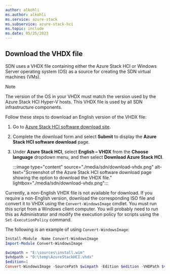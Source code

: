 ```yaml
---
author: alkohli
ms.author: alkohli
ms.service: azure-stack
ms.subservice: azure-stack-hci
ms.topic: include
ms.date: 05/25/2023
---
```



## Download the VHDX file

SDN uses a VHDX file containing either the Azure Stack HCI or Windows Server operating system (OS) as a source for creating the SDN virtual machines (VMs).

> [!NOTE]
> The version of the OS in your VHDX must match the version used by the Azure Stack HCI Hyper-V hosts. This VHDX file is used by all SDN infrastructure components.

Follow these steps to download an English version of the VHDX file:

1. Go to [Azure Stack HCI software download site](https://azure.microsoft.com/contact/azure-stack-hci/).
1. Complete the download form and select **Submit** to display the **Azure Stack HCI software download** page.
1. Under **Azure Stack HCI**, select **English – VHDX** from the **Choose language** dropdown menu, and then select **Download Azure Stack HCI**.

    :::image type="content" source="./media/sdn/download-vhdx.png" alt-text="Screenshot of the Azure Stack HCI software download page showing the option to download the VHDX file." lightbox="./media/sdn/download-vhdx.png":::

Currently, a non-English VHDX file is not available for download. If you require a non-English version, download the corresponding ISO file and convert it to VHDX using the `Convert-WindowsImage` cmdlet. You must run this script from a Windows client computer. You will probably need to run this as Administrator and modify the execution policy for scripts using the `Set-ExecutionPolicy` command.

The following is an example of using `Convert-WindowsImage`:

```powershell
Install-Module -Name Convert-WindowsImage
Import-Module Convert-WindowsImage

$wimpath = "E:\sources\install.wim"
$vhdpath = "D:\temp\AzureStackHCI.vhdx"
$edition=1
Convert-WindowsImage -SourcePath $wimpath -Edition $edition -VHDPath $vhdpath -SizeBytes 500GB -DiskLayout UEFI
```